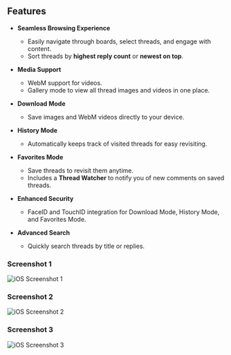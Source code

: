 ## Features

- **Seamless Browsing Experience**
  - Easily navigate through boards, select threads, and engage with content.
  - Sort threads by **highest reply count** or **newest on top**.

- **Media Support**
  - WebM support for videos.
  - Gallery mode to view all thread images and videos in one place.

- **Download Mode**
  - Save images and WebM videos directly to your device.

- **History Mode**
  - Automatically keeps track of visited threads for easy revisiting.

- **Favorites Mode**
  - Save threads to revisit them anytime.
  - Includes a **Thread Watcher** to notify you of new comments on saved threads.

- **Enhanced Security**
  - FaceID and TouchID integration for Download Mode, History Mode, and Favorites Mode.

- **Advanced Search**
  - Quickly search threads by title or replies.




### Screenshot 1
![iOS Screenshot 1](App%20Images/iOS/iOS-1.png)

### Screenshot 2
![iOS Screenshot 2](App%20Images/iOS/iOS-2.png)

### Screenshot 3
![iOS Screenshot 3](App%20Images/iOS/iOS-3.png)
